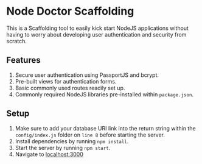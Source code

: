 # Node Doctor Scaffolding 

This is a Scaffolding tool to easily kick start NodeJS applications without having to worry about developing user authentication and security from scratch. 

## Features

1. Secure user authentication using PassportJS and bcrypt.
2. Pre-built views for authentication forms.
3. Basic commonly used routes readily set up.
4. Commonly required NodeJS libraries pre-installed within `package.json`.

## Setup

1. Make sure to add your database URI link into the return string within the `config/index.js` folder on `line 8` before starting the server.
2. Install dependencies by running `npm install`.
3. Start the server by running `npm start`.
4. Navigate to [localhost:3000](http://localhost:3000/)
